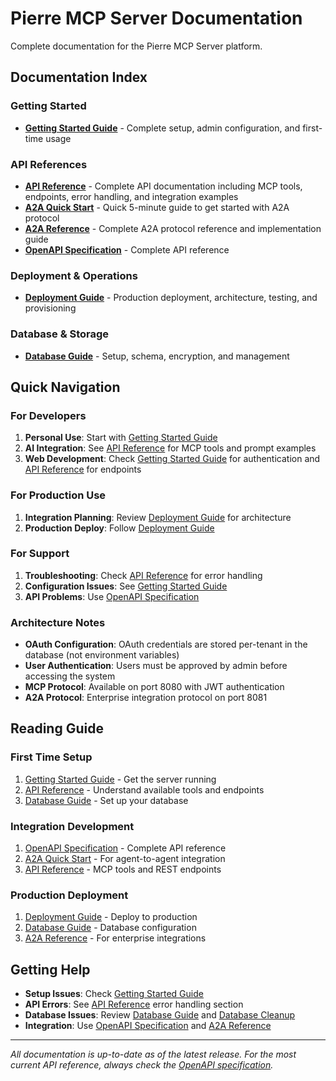 # Pierre MCP Server Documentation

Complete documentation for the Pierre MCP Server platform.

## Documentation Index

### **Getting Started**
- [**Getting Started Guide**](getting-started.md) - Complete setup, admin configuration, and first-time usage

### **API References**
- [**API Reference**](developer-guide/14-api-reference.md) - Complete API documentation including MCP tools, endpoints, error handling, and integration examples
- [**A2A Quick Start**](A2A_QUICK_START.md) - Quick 5-minute guide to get started with A2A protocol
- [**A2A Reference**](developer-guide/05-a2a-protocol.md) - Complete A2A protocol reference and implementation guide
- [**OpenAPI Specification**](openapi.yaml) - Complete API reference

### **Deployment & Operations**
- [**Deployment Guide**](DEPLOYMENT_GUIDE.md) - Production deployment, architecture, testing, and provisioning

### **Database & Storage**
- [**Database Guide**](database.md) - Setup, schema, encryption, and management

## Quick Navigation

### For Developers
1. **Personal Use**: Start with [Getting Started Guide](getting-started.md)
2. **AI Integration**: See [API Reference](developer-guide/14-api-reference.md) for MCP tools and prompt examples
3. **Web Development**: Check [Getting Started Guide](getting-started.md) for authentication and [API Reference](developer-guide/14-api-reference.md) for endpoints

### For Production Use
1. **Integration Planning**: Review [Deployment Guide](DEPLOYMENT_GUIDE.md) for architecture
2. **Production Deploy**: Follow [Deployment Guide](DEPLOYMENT_GUIDE.md)

### For Support
1. **Troubleshooting**: Check [API Reference](developer-guide/14-api-reference.md) for error handling
2. **Configuration Issues**: See [Getting Started Guide](getting-started.md)
3. **API Problems**: Use [OpenAPI Specification](openapi.yaml)

### Architecture Notes
- **OAuth Configuration**: OAuth credentials are stored per-tenant in the database (not environment variables)
- **User Authentication**: Users must be approved by admin before accessing the system
- **MCP Protocol**: Available on port 8080 with JWT authentication
- **A2A Protocol**: Enterprise integration protocol on port 8081

## Reading Guide

### First Time Setup
1. [Getting Started Guide](getting-started.md) - Get the server running
2. [API Reference](developer-guide/14-api-reference.md) - Understand available tools and endpoints
3. [Database Guide](database.md) - Set up your database

### Integration Development
1. [OpenAPI Specification](openapi.yaml) - Complete API reference
2. [A2A Quick Start](A2A_QUICK_START.md) - For agent-to-agent integration
3. [API Reference](developer-guide/14-api-reference.md) - MCP tools and REST endpoints

### Production Deployment
1. [Deployment Guide](DEPLOYMENT_GUIDE.md) - Deploy to production
2. [Database Guide](database.md) - Database configuration
3. [A2A Reference](developer-guide/05-a2a-protocol.md) - For enterprise integrations

## Getting Help

- **Setup Issues**: Check [Getting Started Guide](getting-started.md)
- **API Errors**: See [API Reference](developer-guide/14-api-reference.md) error handling section
- **Database Issues**: Review [Database Guide](database.md) and [Database Cleanup](DATABASE_CLEANUP.md)
- **Integration**: Use [OpenAPI Specification](openapi.yaml) and [A2A Reference](developer-guide/05-a2a-protocol.md)

---

*All documentation is up-to-date as of the latest release. For the most current API reference, always check the [OpenAPI specification](openapi.yaml).*